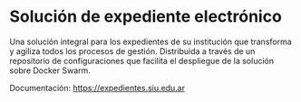 # Solución de expediente electrónico

Una solución integral para los expedientes de su institución que transforma y agiliza todos los procesos de gestión. Distribuida a través de un repositorio de configuraciones que facilita el despliegue de la solución sobre Docker Swarm.

Documentación: https://expedientes.siu.edu.ar

